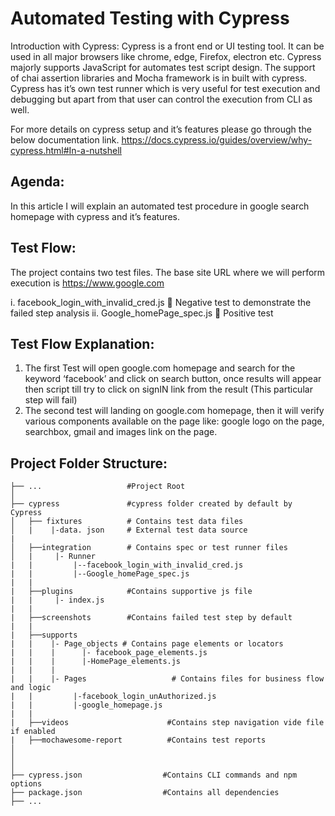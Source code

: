 # Automated Testing with Cypress

Introduction with Cypress:  Cypress is a front end or UI testing tool. It can be used in all major browsers like chrome, edge, Firefox, electron etc. Cypress majorly supports JavaScript for automates test script design. The support of chai assertion libraries and Mocha framework is in built with cypress. Cypress has it’s own test runner which is very useful for test execution and debugging but apart from that user can control the execution from CLI as well.

For more details on cypress setup and it’s features please go through the below documentation link.
https://docs.cypress.io/guides/overview/why-cypress.html#In-a-nutshell


## Agenda:   
In this article I will explain an automated test procedure in google search homepage with cypress and it’s features.
## Test Flow:     
The project contains two test files. The base site URL where we will perform execution is https://www.google.com
	

i.	facebook_login_with_invalid_cred.js   Negative test to demonstrate the failed step analysis
ii.	Google_homePage_spec.js  Positive test 
	
## Test Flow Explanation: 
1.	The first Test will open google.com homepage and search for the keyword ‘facebook’ and click on search button, once results will appear then script till try to click on signIN link from the result (This particular step will fail)
2.	The second test will landing on google.com homepage, then it will verify various components available on the page like: google logo on the page, searchbox, gmail and images link on the page.

## Project Folder Structure:
```
├── ...                   #Project Root
│
├── cypress               #cypress folder created by default by Cypress
│   ├── fixtures          # Contains test data files
│   |    |-data. json     # External test data source 
|
│   ├──integration        # Contains spec or test runner files
│   |     |- Runner
|   |         |--facebook_login_with_invalid_cred.js
|   |         |--Google_homePage_spec.js
|   |
|   ├──plugins            #Contains supportive js file
|   |     |- index.js
|   |
|   ├──screenshots        #Contains failed test step by default
|   |
|   ├──supports	
|   |    |- Page_objects # Contains page elements or locators
|   |    |      |- facebook_page_elements.js
|   |    |      |-HomePage_elements.js
|   |    |
|   |    |- Pages                   # Contains files for business flow and logic
|   |         |-facebook_login_unAuthorized.js
|   |         |-google_homepage.js
|   |     
|   ├──videos	                   #Contains step navigation vide file if enabled
|   ├──mochawesome-report          #Contains test reports             
│          
│
│
├── cypress.json                  #Contains CLI commands and npm options    
├── package.json                  #Contains all dependencies
├── ...
```

